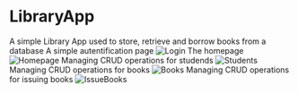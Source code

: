 # LibraryApp
A simple Library App used to store, retrieve and borrow books from a database
A simple autentification page
![Login](https://i.ibb.co/587FXg5/Login.png)
The homepage
![Homepage](https://i.ibb.co/LpJ5wTG/Homepage.png)
Managing CRUD operations for studends
![Students](https://i.ibb.co/vB9m2YN/Students-CRUD.png)
Managing CRUD operations for books
![Books](https://i.ibb.co/2FKtGgz/Books-CRUD.png)
Managing CRUD operations for issuing books
![IssueBooks](https://i.ibb.co/CPSTS5p/Issue-Books.png)
